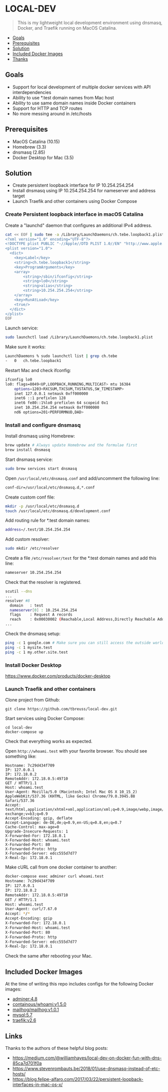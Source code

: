 # LOCAL-DEV

> This is my lightweight local development environment using dnsmasq, Docker, and Traefik running on MacOS Catalina.

- [Goals](#goals)
- [Prerequisites](#prerequisites)
- [Solution](#solution)
- [Included Docker Images](#included-docker-images)
- [Thanks](#thanks)


## Goals

- Support for local development of multiple docker services with API interdependencies
- Ability to use *.test domain names from Mac host
- Ability to use same domain names inside Docker containers
- Support for HTTP and TCP routes 
- No more messing around in /etc/hosts


## Prerequisites

- MacOS Catalina (10.15)
- Homebrew (3.3)
- dnsmasq (2.85)
- Docker Desktop for Mac (3.5)


## Solution

- Create persistent loopback interface for IP 10.254.254.254
- Install dnsmasq using IP 10.254.254.254 for nameserver and address target
- Launch Traefik and other containers using Docker Compose


### Create Persistent loopback interface in macOS Catalina

Create a "launchd" daemon that configures an additional IPv4 address.

~~~bash
cat << EOF | sudo tee -a /Library/LaunchDaemons/ch.tebe.loopback1.plist
<?xml version="1.0" encoding="UTF-8"?>
<!DOCTYPE plist PUBLIC "-//Apple//DTD PLIST 1.0//EN" "http://www.apple.com/DTDs/PropertyList-1.0.dtd">
<plist version="1.0">
  <dict>
    <key>Label</key>
    <string>ch.tebe.loopback1</string>
    <key>ProgramArguments</key>
    <array>
        <string>/sbin/ifconfig</string>
        <string>lo0</string>
        <string>alias</string>
        <string>10.254.254.254</string>
    </array>
    <key>RunAtLoad</key>
    <true/>
  </dict>
</plist>
EOF
~~~

Launch service:

~~~bash
sudo launchctl load /Library/LaunchDaemons/ch.tebe.loopback1.plist
~~~

Make sure it works:

~~~bash
LaunchDaemons % sudo launchctl list | grep ch.tebe
-	0	ch.tebe.loopback1
~~~

Restart Mac and check ifconfig:

~~~bash
ifconfig lo0
lo0: flags=8049<UP,LOOPBACK,RUNNING,MULTICAST> mtu 16384
	options=1203<RXCSUM,TXCSUM,TXSTATUS,SW_TIMESTAMP>
	inet 127.0.0.1 netmask 0xff000000
	inet6 ::1 prefixlen 128
	inet6 fe80::1%lo0 prefixlen 64 scopeid 0x1
	inet 10.254.254.254 netmask 0xff000000
	nd6 options=201<PERFORMNUD,DAD>
~~~


### Install and configure dnsmasq

Install dnsmasq using Homebrew:

~~~bash
brew update # Always update Homebrew and the formulae first
brew install dnsmasq
~~~

Start dnsmasq service:

~~~bash
sudo brew services start dnsmasq
~~~

Open `/usr/local/etc/dnsmasq.conf` and add/uncomment the following line:

~~~bash
conf-dir=/usr/local/etc/dnsmasq.d,*.conf
~~~

Create custom conf file:

~~~bash
mkdir -p /usr/local/etc/dnsmasq.d
touch /usr/local/etc/dnsmasq.d/development.conf
~~~

Add routing rule for *.test domain names:

~~~bash
address=/.test/10.254.254.254 
~~~

Add custom resolver:

~~~bash
sudo mkdir /etc/resolver
~~~

Create a file `/etc/resolver/test` for the *.test domain names and add this line:

~~~bash
nameserver 10.254.254.254
~~~

Check that the resolver is registered.

~~~bash
scutil --dns
...
resolver #8
  domain   : test
  nameserver[0] : 10.254.254.254
  flags    : Request A records
  reach    : 0x00030002 (Reachable,Local Address,Directly Reachable Address)
...  
~~~

Check the dnsmasq setup:

~~~bash
ping -c 1 google.com # Make sure you can still access the outside world! 
ping -c 1 mysite.test
ping -c 1 my.other.site.test
~~~


### Install Docker Desktop

<https://www.docker.com/products/docker-desktop>


### Launch Traefik and other containers

Clone project from Github:

~~~
git clone https://github.com/tbreuss/local-dev.git
~~~

Start services using Docker Compose:

~~~
cd local-dev
docker-compose up
~~~

Check that everything works as expected.

Open `http://whoami.test` with your favorite browser. 
You should see something like:

~~~text
Hostname: 7c29d434f709
IP: 127.0.0.1
IP: 172.18.0.2
RemoteAddr: 172.18.0.5:49710
GET / HTTP/1.1
Host: whoami.test
User-Agent: Mozilla/5.0 (Macintosh; Intel Mac OS X 10_15_2) AppleWebKit/537.36 (KHTML, like Gecko) Chrome/79.0.3945.88 Safari/537.36
Accept: text/html,application/xhtml+xml,application/xml;q=0.9,image/webp,image/apng,*/*;q=0.8,application/signed-exchange;v=b3;q=0.9
Accept-Encoding: gzip, deflate
Accept-Language: de-DE,de;q=0.9,en-US;q=0.8,en;q=0.7
Cache-Control: max-age=0
Upgrade-Insecure-Requests: 1
X-Forwarded-For: 172.18.0.1
X-Forwarded-Host: whoami.test
X-Forwarded-Port: 80
X-Forwarded-Proto: http
X-Forwarded-Server: edcc555d7d77
X-Real-Ip: 172.18.0.1
~~~

Make cURL call from one docker container to another:

~~~bash
docker-compose exec adminer curl whoami.test
Hostname: 7c29d434f709
IP: 127.0.0.1
IP: 172.18.0.2
RemoteAddr: 172.18.0.5:49710
GET / HTTP/1.1
Host: whoami.test
User-Agent: curl/7.67.0
Accept: */*
Accept-Encoding: gzip
X-Forwarded-For: 172.18.0.1
X-Forwarded-Host: whoami.test
X-Forwarded-Port: 80
X-Forwarded-Proto: http
X-Forwarded-Server: edcc555d7d77
X-Real-Ip: 172.18.0.1
~~~
 
Check the same after rebooting your Mac.


## Included Docker Images

At the time of writing this repo includes configs for the following Docker images:

- [adminer:4.8](https://hub.docker.com/_/adminer)
- [containous/whoami:v1.5.0](https://hub.docker.com/r/containous/whoami)
- [mailhog/mailhog:v1.0.1](https://hub.docker.com/r/mailhog/mailhog)
- [mysql:5.7](https://hub.docker.com/_/mysql)
- [traefik:v2.6](https://hub.docker.com/_/traefik)


## Links

Thanks to the authors of these helpful blog posts: 

- <https://medium.com/@williamhayes/local-dev-on-docker-fun-with-dns-85ca7d701f0a>
- <https://www.stevenrombauts.be/2018/01/use-dnsmasq-instead-of-etc-hosts/>
- <https://blog.felipe-alfaro.com/2017/03/22/persistent-loopback-interfaces-in-mac-os-x/>
